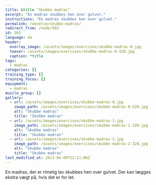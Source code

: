 ```yaml
---
title: &title "Skubbe madras"
excerpt: "En madras skubbes hen over gulvet."
instructions: "En madras skubbes hen over gulvet."
permalink: /oevelse/skubbe-madras/
redirect_from: /node/503
id: 503
language: da
header:
  overlay_image: /assets/images/exercises/skubbe-madras-0.jpg
  teaser: /assets/images/exercises/skubbe-madras-0-320.jpg
  caption: *title
tags:
  - madras
categories: []
training_type: [] 
training_focus: []
equipment:
  - madras
muscle_group: []
gallery:
  - url: /assets/images/exercises/skubbe-madras-0.jpg
    image_path: /assets/images/exercises/skubbe-madras-0-320.jpg
    alt: "Skubbe madras"
    title: "Skubbe madras"
  - url: /assets/images/exercises/skubbe-madras-1.jpg
    image_path: /assets/images/exercises/skubbe-madras-1-320.jpg
    alt: "Skubbe madras"
    title: "Skubbe madras"
  - url: /assets/images/exercises/skubbe-madras-2.jpg
    image_path: /assets/images/exercises/skubbe-madras-2-320.jpg
    alt: "Skubbe madras"
    title: "Skubbe madras"
last_modified_at: 2013-04-09T12:11:06Z
---
```


En madras, der er rimelig lav skubbes hen over gulvet. Der kan lægges ekstra vægt på, hvis det er for let.

